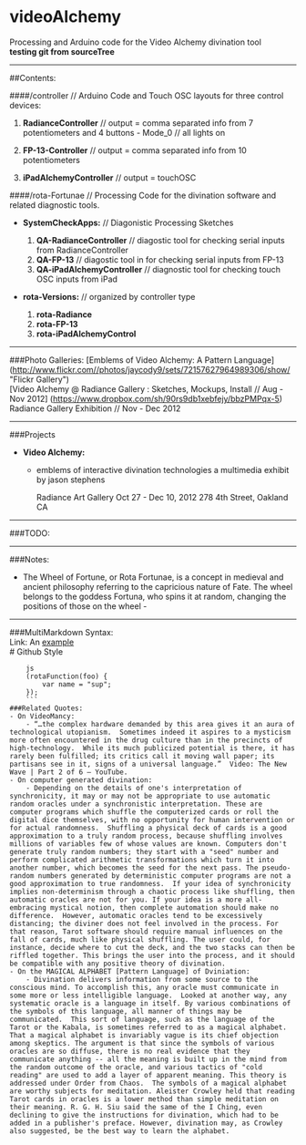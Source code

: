 videoAlchemy
============

Processing and Arduino code for the Video Alchemy divination tool  
**testing git from sourceTree**

__________
		
##Contents:

####/controller // Arduino Code and Touch OSC layouts for three control devices:

1. **RadianceController**  // output = comma separated info from 7 potentiometers and 4 buttons
		- Mode_0 // all lights on

2. **FP-13-Controller**  // output = comma separated info from 10 potentiometers	

3. **iPadAlchemyController** // output = touchOSC


####/rota-Fortunae // Processing Code for the divination software and related diagnostic tools.

- **SystemCheckApps:**  // Diagonistic Processing Sketches  
	1. **QA-RadianceController** // diagostic tool for checking serial inputs from RadianceController  
	2. **QA-FP-13**  // diagostic tool in for checking serial inputs from FP-13  
	3. **QA-iPadAlchemyController** // diagnostic tool for checking touch OSC inputs from iPad
		

- **rota-Versions:** // organized by controller type  
	1. **rota-Radiance**  
	2.	**rota-FP-13**  
	3.	**rota-iPadAlchemyControl**  

________

###Photo Galleries:
[Emblems of Video Alchemy:  A Pattern Language] (http://www.flickr.com//photos/jaycody9/sets/72157627964989306/show/ "Flickr Gallery")  
[Video Alchemy @ Radiance Gallery : Sketches, Mockups, Install // Aug - Nov 2012] (https://www.dropbox.com/sh/90rs9db1xebfejy/bbzPMPqx-5)    
Radiance Gallery Exhibition // Nov - Dec 2012  

____________


###Projects
- **Video Alchemy:** 
	- emblems of interactive divination technologies
		a multimedia exhibit by jason stephens

		Radiance Art Gallery
		Oct 27 - Dec 10, 2012
		278 4th Street, Oakland CA

__________

###TODO:  


______________

###Notes:
- The Wheel of Fortune, or Rota Fortunae, is a concept in medieval and ancient philosophy referring to the capricious nature of Fate. The wheel belongs to the goddess Fortuna, who spins it at random, changing the positions of those on the wheel - 

_______________

###MultiMarkdown Syntax:  
	Link:
	An [example](http://url.com/ "Title")  
	# Github Style  
```
	js
	(rotaFunction(foo) {
		var name = "sup";
	});
	```
###Related Quotes:
- On VideoMancy:
	- “…the complex hardware demanded by this area gives it an aura of technological utopianism.  Sometimes indeed it aspires to a mysticism more often encountered in the drug culture than in the precincts of high-technology.  While its much publicized potential is there, it has rarely been fulfilled; its critics call it moving wall paper; its partisans see in it, signs of a universal language.”  Video: The New Wave | Part 2 of 6 – YouTube.
- On computer generated divination:
	- Depending on the details of one's interpretation of synchronicity, it may or may not be appropriate to use automatic random oracles under a synchronistic interpretation. These are computer programs which shuffle the computerized cards or roll the digital dice themselves, with no opportunity for human intervention or for actual randomness.  Shuffling a physical deck of cards is a good approximation to a truly random process, because shuffling involves millions of variables few of whose values are known. Computers don't generate truly random numbers; they start with a "seed" number and perform complicated arithmetic transformations which turn it into another number, which becomes the seed for the next pass. The pseudo-random numbers generated by deterministic computer programs are not a good approximation to true randomness.  If your idea of synchronicity implies non-determinism through a chaotic process like shuffling, then automatic oracles are not for you. If your idea is a more all-embracing mystical notion, then complete automation should make no difference.  However, automatic oracles tend to be excessively distancing; the diviner does not feel involved in the process. For that reason, Tarot software should require manual influences on the fall of cards, much like physical shuffling. The user could, for instance, decide where to cut the deck, and the two stacks can then be riffled together. This brings the user into the process, and it should be compatible with any positive theory of divination.
- On the MAGICAL ALPHABET [Pattern Language] of Dviniation:
	- Divination delivers information from some source to the conscious mind. To accomplish this, any oracle must communicate in some more or less intelligible language.  Looked at another way, any systematic oracle is a language in itself. By various combinations of the symbols of this language, all manner of things may be communicated.  This sort of language, such as the language of the Tarot or the Kabala, is sometimes referred to as a magical alphabet.  That a magical alphabet is invariably vague is its chief objection among skeptics. The argument is that since the symbols of various oracles are so diffuse, there is no real evidence that they communicate anything -- all the meaning is built up in the mind from the random outcome of the oracle, and various tactics of "cold reading" are used to add a layer of apparent meaning. This theory is addressed under Order from Chaos.  The symbols of a magical alphabet are worthy subjects for meditation. Aleister Crowley held that reading Tarot cards in oracles is a lower method than simple meditation on their meaning. R. G. H. Siu said the same of the I Ching, even declining to give the instructions for divination, which had to be added in a publisher's preface. However, divination may, as Crowley also suggested, be the best way to learn the alphabet.

